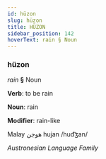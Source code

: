 ```yaml
---
id: hüzon
slug: hüzon
title: HÜZON
sidebar_position: 142
hoverText: rain § Noun
---
```


### hüzon

*rain* **§** Noun

**Verb**: to be rain

**Noun**: rain

**Modifier**: rain-like

Malay هوجن hujan /hud͡ʒan/

*Austronesian Language Family*